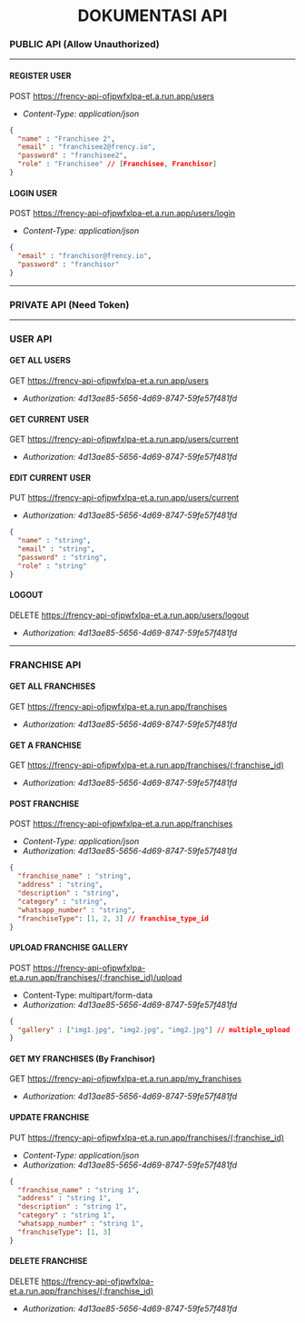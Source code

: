 <h1 style="text-align: center;">DOKUMENTASI API</h1>

<h3>PUBLIC API (Allow Unauthorized)</h3>
<hr>

#### REGISTER USER
POST https://frency-api-ofjpwfxlpa-et.a.run.app/users
- *Content-Type: application/json*
```json
{
  "name" : "Franchisee 2",
  "email" : "franchisee2@frency.io",
  "password" : "franchisee2",
  "role" : "Franchisee" // [Franchisee, Franchisor]
}
```

#### LOGIN USER
POST https://frency-api-ofjpwfxlpa-et.a.run.app/users/login
- *Content-Type: application/json*
```json
{
  "email" : "franchisor@frency.io",
  "password" : "franchisor"
}
```

<hr>
<h3>PRIVATE API (Need Token)</h3>
<hr>

<h3>USER API</h3>

#### GET ALL USERS
GET https://frency-api-ofjpwfxlpa-et.a.run.app/users
- *Authorization: 4d13ae85-5656-4d69-8747-59fe57f481fd*

#### GET CURRENT USER
GET https://frency-api-ofjpwfxlpa-et.a.run.app/users/current
- *Authorization: 4d13ae85-5656-4d69-8747-59fe57f481fd*

#### EDIT CURRENT USER
PUT https://frency-api-ofjpwfxlpa-et.a.run.app/users/current
- *Authorization: 4d13ae85-5656-4d69-8747-59fe57f481fd*
```json
{
  "name" : "string",
  "email" : "string",
  "password" : "string",
  "role" : "string"
}
```

#### LOGOUT
DELETE https://frency-api-ofjpwfxlpa-et.a.run.app/users/logout
- *Authorization: 4d13ae85-5656-4d69-8747-59fe57f481fd*
<hr>

<h3>FRANCHISE API</h3>

#### GET ALL FRANCHISES
GET https://frency-api-ofjpwfxlpa-et.a.run.app/franchises
- *Authorization: 4d13ae85-5656-4d69-8747-59fe57f481fd*

#### GET A FRANCHISE
GET https://frency-api-ofjpwfxlpa-et.a.run.app/franchises/(:franchise_id)
- *Authorization: 4d13ae85-5656-4d69-8747-59fe57f481fd*

#### POST FRANCHISE
POST https://frency-api-ofjpwfxlpa-et.a.run.app/franchises
- *Content-Type: application/json*
- *Authorization: 4d13ae85-5656-4d69-8747-59fe57f481fd*
```json
{
  "franchise_name" : "string",
  "address" : "string",
  "description" : "string",
  "category" : "string",
  "whatsapp_number" : "string",
  "franchiseType": [1, 2, 3] // franchise_type_id
}
```

#### UPLOAD FRANCHISE GALLERY
POST https://frency-api-ofjpwfxlpa-et.a.run.app/franchises/(:franchise_id)/upload
- Content-Type: multipart/form-data
- *Authorization: 4d13ae85-5656-4d69-8747-59fe57f481fd*
```json
{
  "gallery" : ["img1.jpg", "img2.jpg", "img2.jpg"] // multiple_upload
}
```

#### GET MY FRANCHISES (By Franchisor)
GET https://frency-api-ofjpwfxlpa-et.a.run.app/my_franchises
- *Authorization: 4d13ae85-5656-4d69-8747-59fe57f481fd*

#### UPDATE FRANCHISE
PUT https://frency-api-ofjpwfxlpa-et.a.run.app/franchises/(:franchise_id)
- *Content-Type: application/json*
- *Authorization: 4d13ae85-5656-4d69-8747-59fe57f481fd*
```json
{
  "franchise_name" : "string 1",
  "address" : "string 1",
  "description" : "string 1",
  "category" : "string 1",
  "whatsapp_number" : "string 1",
  "franchiseType": [1, 3]
}
```

#### DELETE FRANCHISE
DELETE https://frency-api-ofjpwfxlpa-et.a.run.app/franchises/(:franchise_id)
- *Authorization: 4d13ae85-5656-4d69-8747-59fe57f481fd*

<!-- #### SEARCH FRANCHISES
GET https://frency-api-ofjpwfxlpa-et.a.run.app/franchises
- *Authorization: 4d13ae85-5656-4d69-8747-59fe57f481fd* -->